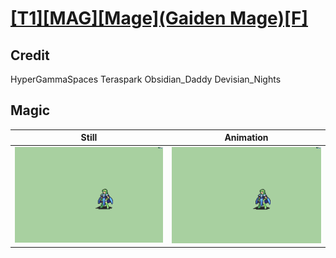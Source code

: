 # [\[T1\]\[MAG\]\[Mage\]\(Gaiden Mage\)\[F\]](../)

## Credit

HyperGammaSpaces
Teraspark
Obsidian_Daddy
Devisian_Nights
	
## Magic

| Still | Animation |
| :---: | :-------: |
| ![Magic still](./Magic_000.png) | ![Magic animation](./Magic.gif) |
